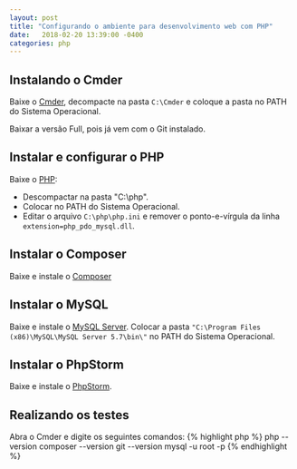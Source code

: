 ```yaml
---
layout: post
title: "Configurando o ambiente para desenvolvimento web com PHP"
date:   2018-02-20 13:39:00 -0400
categories: php
---
```

## Instalando o Cmder
Baixe o [Cmder](http://cmder.net/), decompacte na pasta `C:\Cmder` e coloque a pasta no PATH do Sistema Operacional.
<div class="alert-red">Baixar a versão Full, pois já vem com o Git instalado.</div>

## Instalar e configurar o PHP
Baixe o [PHP](http://php.net/downloads.php):
* Descompactar na pasta "C:\php".
* Colocar no PATH do Sistema Operacional.
* Editar o arquivo `C:\php\php.ini` e remover o ponto-e-vírgula da linha `extension=php_pdo_mysql.dll`.

## Instalar o Composer
Baixe e instale o [Composer](https://getcomposer.org/download/)

## Instalar o MySQL
Baixe e instale o [MySQL Server](https://dev.mysql.com/downloads/mysql/). Colocar a pasta `"C:\Program Files (x86)\MySQL\MySQL Server 5.7\bin\"` no PATH do Sistema Operacional.

## Instalar o PhpStorm
Baixe e instale o [PhpStorm](https://www.jetbrains.com/phpstorm/).

## Realizando os testes
Abra o Cmder e digite os seguintes comandos:
{% highlight php %}
php --version
composer --version
git --version
mysql -u root -p
{% endhighlight %}